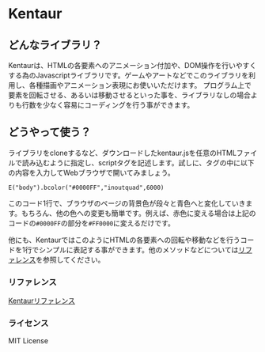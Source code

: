 # Kentaur

## どんなライブラリ？

Kentaurは、HTMLの各要素へのアニメーション付加や、DOM操作を行いやすくする為のJavascriptライブラリです。ゲームやアートなどでこのライブラリを利用し、各種描画やアニメーション表現にお使いいただけます。
プログラム上で要素を回転させる、あるいは移動させるといった事を、ライブラリなしの場合よりも行数を少なく容易にコーディングを行う事ができます。

## どうやって使う？

ライブラリをcloneするなど、ダウンロードしたkentaur.jsを任意のHTMLファイルで読み込むように指定し、scriptタグを記述します。試しに、タグの中に以下の内容を入力してWebブラウザで開いてみましょう。

```E("body").bcolor("#0000FF","inoutquad",6000)```

このコード1行で、ブラウザのページの背景色が段々と青色へと変化していきます。もちろん、他の色への変更も簡単です。例えば、赤色に変える場合は上記のコードの`#0000FF`の部分を`#FF0000`に変えるだけです。

他にも、KentaurではこのようにHTMLの各要素への回転や移動などを行うコードを1行でシンプルに表記する事ができます。他のメソッドなどについては[リファレンス](https://tm124k4.github.io/kentaur/doc/)を参照してください。

### リファレンス

[Kentaurリファレンス](https://tm124k4.github.io/kentaur/doc/)

### ライセンス

MIT License